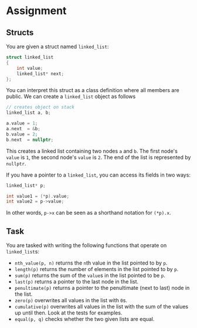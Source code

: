 # Assignment

## Structs

You are given a struct named `linked_list`:

```c++
struct linked_list
{
    int value;
    linked_list* next;
};
```

You can interpret this struct as a class definition where all members are public.
We can create a `linked_list` object as follows

```c++
// creates object on stack
linked_list a, b;

a.value = 1;
a.next  = &b;
b.value = 2;
b.next  = nullptr;
```

This creates a linked list containing two nodes `a` and `b`.
The first node's `value` is `1`, the second node's `value` is `2`.
The end of the list is represented by `nullptr`.

If you have a pointer to a `linked_list`, you can access its fields in two ways:

```c++
linked_list* p;

int value1 = (*p).value;
int value2 = p->value;
```

In other words, `p->x` can be seen as a shorthand notation for `(*p).x`.

## Task

You are tasked with writing the following functions that operate on `linked_list`s:

* `nth_value(p, n)` returns the `n`th value in the list pointed to by `p`.
* `length(p)` returns the number of elements in the list pointed to by `p`.
* `sum(p)` returns the sum of the `value`s in the list pointed to be `p`.
* `last(p)` returns a pointer to the last node in the list.
* `penultimate(p)` returns a pointer to the penultimate (next to last) node in the list.
* `zero(p)` overwrites all values in the list with `0`s.
* `cumulative(p)` overwrites all values in the list with the sum of the values up until then. Look at the tests for examples.
* `equal(p, q)` checks whether the two given lists are equal.
